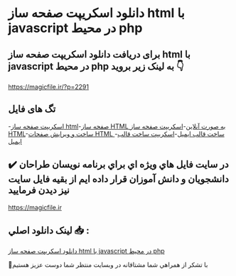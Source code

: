 # دانلود اسکریپت صفحه ساز html با javascript در محیط php

## برای دریافت دانلود اسکریپت صفحه ساز html با javascript در محیط php به لینک زیر بروید 👇

https://magicfile.ir/?p=2291

## تگ های فایل

-[اسکریپت صفحه ساز html](https://magicfile.ir/product/%d8%a7%d8%b3%da%a9%d8%b1%db%8c%d9%be%d8%aa-%d8%b5%d9%81%d8%ad%d9%87-%d8%b3%d8%a7%d8%b2-html-%d8%a8%d8%a7-javascript/)-[صفحه ساز HTML به صورت آنلاین](https://magicfile.ir/product/%d8%a7%d8%b3%da%a9%d8%b1%db%8c%d9%be%d8%aa-%d8%b5%d9%81%d8%ad%d9%87-%d8%b3%d8%a7%d8%b2-html-%d8%a8%d8%a7-javascript/)-[اسکریپت صفحه ساز HTML](https://magicfile.ir/product/%d8%a7%d8%b3%da%a9%d8%b1%db%8c%d9%be%d8%aa-%d8%b5%d9%81%d8%ad%d9%87-%d8%b3%d8%a7%d8%b2-html-%d8%a8%d8%a7-javascript/)-[ساخت و ویرایش صفحات HTML ](https://magicfile.ir/product/%d8%a7%d8%b3%da%a9%d8%b1%db%8c%d9%be%d8%aa-%d8%b5%d9%81%d8%ad%d9%87-%d8%b3%d8%a7%d8%b2-html-%d8%a8%d8%a7-javascript/)-[ساخت قالب ایمیل](https://magicfile.ir/product/%d8%a7%d8%b3%da%a9%d8%b1%db%8c%d9%be%d8%aa-%d8%b5%d9%81%d8%ad%d9%87-%d8%b3%d8%a7%d8%b2-html-%d8%a8%d8%a7-javascript/)-[اسکریپت ساخت قالب ایمیل](https://magicfile.ir/product/%d8%a7%d8%b3%da%a9%d8%b1%db%8c%d9%be%d8%aa-%d8%b5%d9%81%d8%ad%d9%87-%d8%b3%d8%a7%d8%b2-html-%d8%a8%d8%a7-javascript/)

## ✔️ در سايت فايل هاي ويژه اي براي برنامه نويسان طراحان دانشجويان و دانش آموزان قرار داده ايم از بقيه فايل سايت نيز ديدن فرماييد

https://magicfile.ir


## لينک دانلود اصلي 📥 :

[دانلود اسکریپت صفحه ساز html با javascript در محیط php](https://magicfile.ir/product/%d8%a7%d8%b3%da%a9%d8%b1%db%8c%d9%be%d8%aa-%d8%b5%d9%81%d8%ad%d9%87-%d8%b3%d8%a7%d8%b2-html-%d8%a8%d8%a7-javascript/) 


🙏با تشکر از همراهي شما مشتاقانه در وبسایت منتظر شما دوست عزیز هستیم

